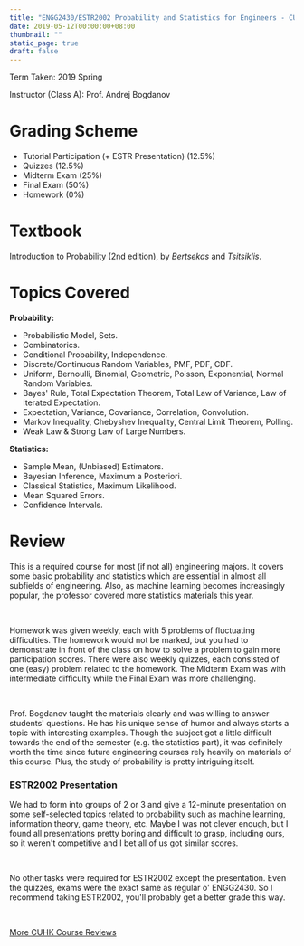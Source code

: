 ```yaml
---
title: "ENGG2430/ESTR2002 Probability and Statistics for Engineers - CUHK Course Review"
date: 2019-05-12T00:00:00+08:00
thumbnail: ""
static_page: true
draft: false
---
```


Term Taken: 2019 Spring

Instructor (Class A): Prof. Andrej Bogdanov

# Grading Scheme
* Tutorial Participation (+ ESTR Presentation) (12.5%)
* Quizzes (12.5%)
* Midterm Exam (25%)
* Final Exam (50%)
* Homework (0%)

# Textbook
Introduction to Probability (2nd edition), by *Bertsekas* and *Tsitsiklis*.

# Topics Covered
**Probability:**

* Probabilistic Model, Sets.
* Combinatorics.
* Conditional Probability, Independence.
* Discrete/Continuous Random Variables, PMF, PDF, CDF.
* Uniform, Bernoulli, Binomial, Geometric, Poisson, Exponential, Normal Random Variables.
* Bayes' Rule, Total Expectation Theorem, Total Law of Variance, Law of Iterated Expectation.
* Expectation, Variance, Covariance, Correlation, Convolution.
* Markov Inequality, Chebyshev Inequality, Central Limit Theorem, Polling.
* Weak Law & Strong Law of Large Numbers.

**Statistics:**

* Sample Mean, (Unbiased) Estimators.
* Bayesian Inference, Maximum a Posteriori.
* Classical Statistics, Maximum Likelihood.
* Mean Squared Errors.
* Confidence Intervals.

# Review
This is a required course for most (if not all) engineering majors. It covers some basic probability and statistics which are essential in almost all subfields of engineering. Also, as machine learning becomes increasingly popular, the professor covered more statistics materials this year.

<br />

Homework was given weekly, each with 5 problems of fluctuating difficulties. The homework would not be marked, but you had to demonstrate in front of the class on how to solve a problem to gain more participation scores. There were also weekly quizzes, each consisted of one (easy) problem related to the homework. The Midterm Exam was with intermediate difficulty while the Final Exam was more challenging.

<br />

Prof. Bogdanov taught the materials clearly and was willing to answer students' questions. He has his unique sense of humor and always starts a topic with interesting examples. Though the subject got a little difficult towards the end of the semester (e.g. the statistics part), it was definitely worth the time since future engineering courses rely heavily on materials of this course. Plus, the study of probability is pretty intriguing itself.

### ESTR2002 Presentation
We had to form into groups of 2 or 3 and give a 12-minute presentation on some self-selected topics related to probability such as machine learning, information theory, game theory, etc. Maybe I was not clever enough, but I found all presentations pretty boring and difficult to grasp, including ours, so it weren't competitive and I bet all of us got similar scores.

<br />

No other tasks were required for ESTR2002 except the presentation. Even the quizzes, exams were the exact same as regular o' ENGG2430. So I recommend taking ESTR2002, you'll probably get a better grade this way.

<br />

[More CUHK Course Reviews](/course-review)